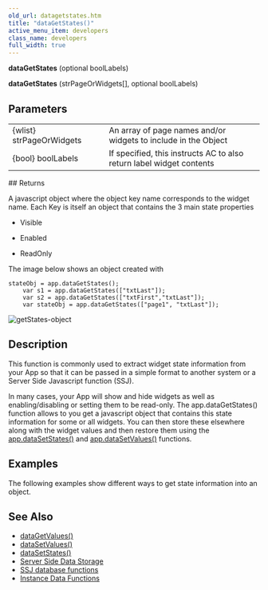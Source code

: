 ```yaml
---
old_url: datagetstates.htm
title: "dataGetStates()"
active_menu_item: developers
class_name: developers
full_width: true
---
```



**dataGetStates** (optional boolLabels)

**dataGetStates** (strPageOrWidgets[], optional boolLabels)

## Parameters

<table>
<tr>
<td width="186">
{wlist} strPageOrWidgets

</td>
<td width="16">
</td>
<td width="678">
An array of page names and/or widgets to include in the Object

</td>
</tr>
<tr>
<td width="186">
{bool} boolLabels

</td>
<td width="16">
</td>
<td width="678">
If specified, this instructs AC to also return label widget contents

</td>
</tr>
</table>
## Returns

A javascript object where the object key name corresponds to the widget name. Each Key is itself an object that contains the 3 main state properties

 - Visible

 - Enabled

 - ReadOnly

The image below shows an object created with

    stateObj = app.dataGetStates();
        var s1 = app.dataGetStates(["txtLast"]);
        var s2 = app.dataGetStates(["txtFirst","txtLast"]);
        var stateObj = app.dataGetStates(["page1", "txtLast"]);
   

![getStates-object](/img/docs/getstates-object.png)

## Description

This function is commonly used to extract widget state information from your App so that it can be passed in a simple format to another system or a Server Side Javascript function (SSJ).

In many cases, your App will show and hide widgets as well as enabling/disabling or setting them to be read-only. The app.dataGetStates() function allows to you get a javascript object that contains this state information for some or all widgets. You can then store these elsewhere along with the widget values and then restore them using the [app.dataSetStates()](/developers/documentation/scripting-apis/client-api/widget-data-state-manipulation/datasetstates) and [app.dataSetValues()](/developers/documentation/scripting-apis/client-api/widget-data-state-manipulation/datasetvalues) functions.

## Examples

The following examples show different ways to get state information into an object.

## See Also

 - [dataGetValues()](/developers/documentation/scripting-apis/client-api/widget-data-state-manipulation/datagetvalues)
 - [dataSetValues()](/developers/documentation/scripting-apis/client-api/widget-data-state-manipulation/datasetvalues)
 - [dataSetStates()](/developers/documentation/scripting-apis/client-api/widget-data-state-manipulation/datasetstates)
 - [Server Side Data Storage](/developers/documentation/product-guide/data-storage/server-side-data-storage/)
 - [SSJ database functions](/developers/documentation/product-guide/data-storage/server-side-data-storage/)
 - [Instance Data Functions](/developers/documentation/scripting-apis/client-api/instance-data-functions/)

